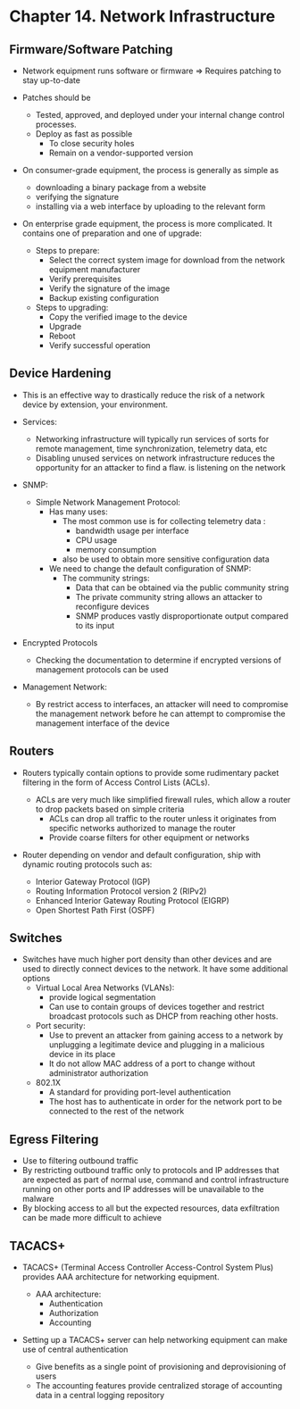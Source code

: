 # Chapter 14. Network Infrastructure


## Firmware/Software Patching

- Network equipment runs software or firmware => Requires patching to stay up-to-date

-  Patches should be 
   -  Tested, approved, and deployed under your internal change control processes.
   - Deploy as fast as possible
     - To close security holes
     - Remain on a vendor-supported version

- On consumer-grade equipment, the process is generally as simple as 
  - downloading a binary package from a website
  - verifying the signature
  - installing via a web interface by uploading to the relevant form

- On enterprise grade equipment, the process is more complicated. It contains one of preparation and one of upgrade:
  - Steps to prepare:
    - Select the correct system image for download from the network equipment manufacturer
    - Verify prerequisites
    - Verify the signature of the image
    - Backup existing configuration
  - Steps to upgrading:
    - Copy the verified image to the device
    - Upgrade
    - Reboot
    - Verify successful operation

## Device Hardening

- This is an effective way to drastically reduce the risk of a network device by extension, your environment.
  
- Services:
  - Networking infrastructure will typically run services of sorts for remote management, time synchronization, telemetry data, etc
  - Disabling unused services on network infrastructure reduces the opportunity for an attacker to find a flaw.
is listening on the network

- SNMP:
  - Simple Network Management Protocol: 
    - Has many uses:    
        - The most common use is for collecting telemetry data :
          - bandwidth usage per interface
          - CPU usage
          - memory consumption
        - also be used to obtain more sensitive configuration data 
    - We need to change the default configuration of SNMP:
      - The community strings:
        - Data that can be obtained via the public community string
        - The private community string allows an attacker to reconfigure devices
        - SNMP produces vastly disproportionate output compared to its input

- Encrypted Protocols
  - Checking the documentation to determine if encrypted versions of management protocols can be used

- Management Network:
  - By restrict access to interfaces, an attacker will need to compromise the management network before he can attempt to compromise the management interface of the device


## Routers

- Routers typically contain options to provide some rudimentary packet filtering
in the form of Access Control Lists (ACLs).
  - ACLs are very much like simplified
firewall rules, which allow a router to drop packets based on simple criteria
    - ACLs can drop all traffic to the router unless it originates from specific networks authorized to manage the router
    - Provide coarse filters for other equipment or networks

- Router depending on vendor and default configuration, ship with dynamic routing protocols such as: 
  - Interior Gateway Protocol (IGP)
  - Routing Information Protocol version 2 (RIPv2)
  - Enhanced Interior Gateway Routing Protocol (EIGRP)
  - Open Shortest Path First (OSPF)


## Switches

- Switches have much higher port density than other devices and are used to directly connect devices to the network. It have some additional options
  - Virtual Local Area Networks (VLANs):
    - provide logical segmentation
    - Can use to contain groups of devices together and restrict broadcast protocols such as DHCP from reaching other hosts.
  - Port security:
    - Use to prevent an attacker from gaining access to a network by unplugging a legitimate device and plugging in a malicious device in its place
    - It do not allow MAC address of a port to change without administrator authorization
  - 802.1X
    - A standard for providing port-level authentication
    - The host has to authenticate
    in order for the network port to be connected to the rest of the network

## Egress Filtering

- Use to filtering outbound traffic
- By restricting outbound traffic only to protocols and IP addresses that are
expected as part of normal use, command and control infrastructure running on other ports and IP addresses will be unavailable to the malware
- By blocking access to all
but the expected resources, data exfiltration can be made more difficult to
achieve

## TACACS+

- TACACS+ (Terminal Access Controller Access-Control System Plus) provides AAA architecture for networking equipment.
  - AAA architecture:
    - Authentication
    - Authorization
    - Accounting

- Setting up a TACACS+ server can help networking equipment can make use of central authentication
  - Give benefits as a single point of provisioning and deprovisioning of users
  - The accounting features provide centralized storage of accounting data in a central logging repository